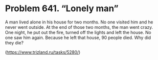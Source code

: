 # Problem 641. “Lonely man”

A man lived alone in his house for two months. No one visited him and he never went outside. At the end of those two months, the man went crazy. One night, he put out the fire, turned off the lights and left the house. No one saw him again. Because he left that house, 90 people died. Why did they die?

(https://www.trizland.ru/tasks/5280/)